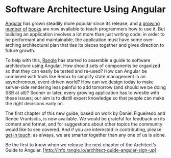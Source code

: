 # Software Architecture Using Angular

[Angular][angular-site] has grown steadily more popular since its
release, and [a][book-hussain] [growing][book-frisbie]
[number][book-fain] [of][book-arora] [books][book-novak] are now
available to teach programmers how to use it.  But building an
application involves a lot more than just writing code: in order to be
performant and maintainable, the application must have some
over-arching architectural plan that ties its pieces together and
gives direction to future growth.

To help with this, [Rangle][rangle-site] has started to assemble a
guide to software architecture using Angular.  How should sets of
components be organized so that they can easily be tested and re-used?
How can Angular be combined with tools like Redux to simplify state
management in an asynchronous, event-driven world?  How can we design
today to make server-side rendering less painful to add tomorrow (and
should we be doing SSR at all)?  Sooner or later, every growing
application has to wrestle with these issues; our aim is to distill
expert knowledge so that people can make the right decisions early on.

The first chapter of this new guide, based on work by Daniel
Figueiredo and Renee Vrantsidis, is now available.  We would be
grateful for feedback on its content and format, and for suggestions
about other topics the community would like to see covered.  And if
you are interested in contributing, please [get in
touch][contact-address]: as always, we are smarter together than any
one of us is alone.

Be the first to know when we release the next chapter of the Architect’s Guide to Angular. [http://info.rangle.io/architect-guide-angular-sign-up]

[angular-site]: https://angular.io/
[book-arora]: https://www.amazon.com/Angular-2-Example-Chandermani-Arora/dp/178588719X/
[book-fain]: https://www.amazon.com/Angular-Development-TypeScript-Yakov-Fain/dp/1617293121/
[book-frisbie]: https://www.amazon.com/Angular-Cookbook-Second-Matt-Frisbie/dp/1785881922/
[book-hussain]: https://www.amazon.com/Angular-Theory-Practice-Asim-Hussain-ebook/dp/B01N9S0CZN/
[book-novak]: https://www.amazon.com/Unraveling-Angular-Ultimate-Beginners-Complete/dp/1539061477/
[contact-address]: https://rangle.io/javascript-development-inquiry/
[rangle-site]: http://rangle.io
